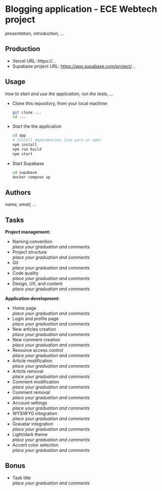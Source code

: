 # Blogging application - ECE Webtech project

*presentation, introduction, ...*

## Production

- Vercel URL: https://...
- Supabase project URL: https://app.supabase.com/project/...

## Usage

*how to start and use the application, run the tests, ...*

- Clone this repository, from your local machine:

  ```bash
  git clone ...
  cd ...
  ```

- Start the the application

  ```bash
  cd app
  # Install dependencies (use yarn or npm)
  npm install
  npm run build
  npm start
  ```

- Start Supabase

  ```bash
  cd supabase
  docker compose up
  ```

## Authors

*name, email, ...*

## Tasks
  
**Project management:**

- Naming convention  
  *place your graduation and comments*
- Project structure  
  *place your graduation and comments*
- Git  
  *place your graduation and comments*
- Code quality  
  *place your graduation and comments*
- Design, UX, and content  
  *place your graduation and comments*

**Application development:**

- Home page  
  *place your graduation and comments*
- Login and profile page  
  *place your graduation and comments*
- New articles creation  
  *place your graduation and comments*
- New comment creation  
  *place your graduation and comments*
- Resource access control  
  *place your graduation and comments*
- Article modification  
  *place your graduation and comments*
- Article removal  
  *place your graduation and comments*
- Comment modification  
  *place your graduation and comments*
- Comment removal  
  *place your graduation and comments*
- Account settings  
  *place your graduation and comments*
- WYSIWYG integration  
  *place your graduation and comments*
- Gravatar integration  
  *place your graduation and comments*
- Light/dark theme  
  *place your graduation and comments*
- Accent color selection  
  *place your graduation and comments*

## Bonus

- Task title  
  *place your graduation and comments*
